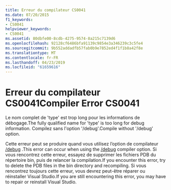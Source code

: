 ```yaml
---
title: Erreur du compilateur CS0041
ms.date: 07/20/2015
f1_keywords:
- CS0041
helpviewer_keywords:
- CS0041
ms.assetid: 80dbfe00-8cdb-4275-9574-8a215c7139d6
ms.openlocfilehash: 92128cf6486bfa91139c9854e3a346239c3c5fe4
ms.sourcegitcommit: 9b552addadfb57fab0b9e7852ed4f1f1b8a42f8e
ms.translationtype: MT
ms.contentlocale: fr-FR
ms.lasthandoff: 04/23/2019
ms.locfileid: "61659616"
---
```

# <a name="compiler-error-cs0041"></a><span data-ttu-id="7a969-102">Erreur du compilateur CS0041</span><span class="sxs-lookup"><span data-stu-id="7a969-102">Compiler Error CS0041</span></span>
<span data-ttu-id="7a969-103">Le nom complet de 'type' est trop long pour les informations de débogage.</span><span class="sxs-lookup"><span data-stu-id="7a969-103">The fully qualified name for 'type' is too long for debug information.</span></span> <span data-ttu-id="7a969-104">Compilez sans l'option '/debug'.</span><span class="sxs-lookup"><span data-stu-id="7a969-104">Compile without '/debug' option.</span></span>  
  
 <span data-ttu-id="7a969-105">Cette erreur peut se produire quand vous utilisez l’option de compilateur [/debug](../../csharp/language-reference/compiler-options/debug-compiler-option.md) .</span><span class="sxs-lookup"><span data-stu-id="7a969-105">This error can occur when using the [/debug](../../csharp/language-reference/compiler-options/debug-compiler-option.md) compiler option.</span></span> <span data-ttu-id="7a969-106">Si vous rencontrez cette erreur, essayez de supprimer les fichiers PDB du répertoire bin, puis de relancer la compilation.</span><span class="sxs-lookup"><span data-stu-id="7a969-106">If you encounter this error, try to delete the PDB files in the bin directory and recompiling.</span></span> <span data-ttu-id="7a969-107">Si vous rencontrez toujours cette erreur, vous devrez peut-être réparer ou réinstaller Visual Studio.</span><span class="sxs-lookup"><span data-stu-id="7a969-107">If you are still encountering this error, you may have to repair or reinstall Visual Studio.</span></span>
